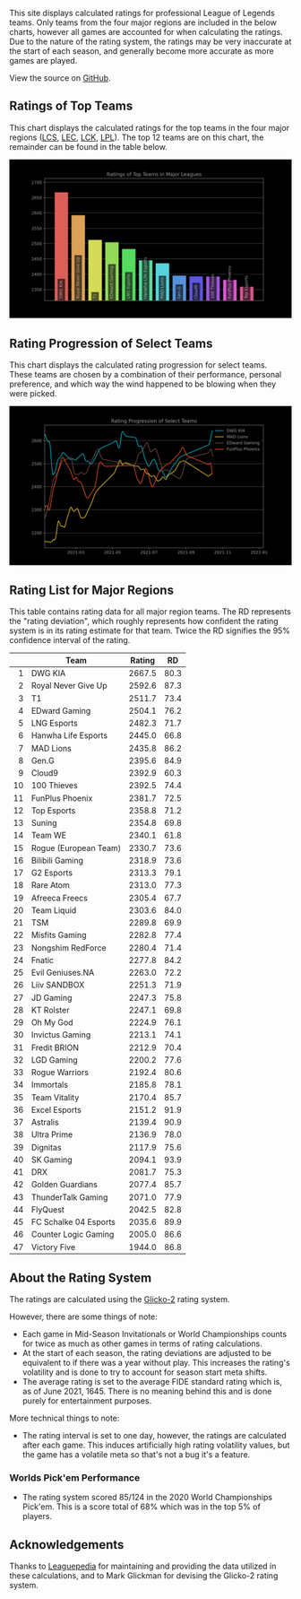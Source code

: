 This site displays calculated ratings for professional League of Legends teams.
Only teams from the four major regions are included in the below charts, however
all games are accounted for when calculating the ratings. Due to the nature of
the rating system, the ratings may be very inaccurate at the start of each
season, and generally become more accurate as more games are played.

View the source on [GitHub][2].

[comment]: <> (Ratings of Teams at MSI 2021)
[comment]: <> (----------------------------)
[comment]: <> (This chart displays the ratings of teams at the Mid-Season Invitational of 2021.)
[comment]: <> (Since MSI is the first international competition of the season, ratings at the)
[comment]: <> (start of the tournament will be based heavily on a team's dominance within their)
[comment]: <> (region, so teams from minor regions may have their ratings inflated.)

Ratings of Top Teams
--------------------

This chart displays the calculated ratings for the top teams in the four major
regions ([LCS][3], [LEC][4], [LCK][5], [LPL][6]). The top 12 teams are on this
chart, the remainder can be found in the table below.

[comment]: <> (Note: the top teams from minor leagues may have their ratings inflated if they )
[comment]: <> (dominated their league. This is because if there are no inter-region games, )
[comment]: <> (one's rating is solely based on their performance within their region.)

![image missing](https://raw.githubusercontent.com/xtevenx/ProRankings/master/data/output_bar.png "Ratings of Top Teams")

Rating Progression of Select Teams
----------------------------------

This chart displays the calculated rating progression for select teams. These
teams are chosen by a combination of their performance, personal preference, and
which way the wind happened to be blowing when they were picked.

![image missing](https://raw.githubusercontent.com/xtevenx/ProRankings/master/data/output_line.png "Rating Progression of Select Teams")

Rating List for Major Regions
-----------------------------

This table contains rating data for all major region teams. The RD represents
the "rating deviation", which roughly represents how confident the rating system
is in its rating estimate for that team. Twice the RD signifies the 95%
confidence interval of the rating.

| | Team | Rating | RD |
| --: | --- | :-: | :-: |
| 1 | DWG KIA | 2667.5 | 80.3 |
| 2 | Royal Never Give Up | 2592.6 | 87.3 |
| 3 | T1 | 2511.7 | 73.4 |
| 4 | EDward Gaming | 2504.1 | 76.2 |
| 5 | LNG Esports | 2482.3 | 71.7 |
| 6 | Hanwha Life Esports | 2445.0 | 66.8 |
| 7 | MAD Lions | 2435.8 | 86.2 |
| 8 | Gen.G | 2395.6 | 84.9 |
| 9 | Cloud9 | 2392.9 | 60.3 |
| 10 | 100 Thieves | 2392.5 | 74.4 |
| 11 | FunPlus Phoenix | 2381.7 | 72.5 |
| 12 | Top Esports | 2358.8 | 71.2 |
| 13 | Suning | 2354.8 | 69.8 |
| 14 | Team WE | 2340.1 | 61.8 |
| 15 | Rogue (European Team) | 2330.7 | 73.6 |
| 16 | Bilibili Gaming | 2318.9 | 73.6 |
| 17 | G2 Esports | 2313.3 | 79.1 |
| 18 | Rare Atom | 2313.0 | 77.3 |
| 19 | Afreeca Freecs | 2305.4 | 67.7 |
| 20 | Team Liquid | 2303.6 | 84.0 |
| 21 | TSM | 2289.8 | 69.9 |
| 22 | Misfits Gaming | 2282.8 | 77.4 |
| 23 | Nongshim RedForce | 2280.4 | 71.4 |
| 24 | Fnatic | 2277.8 | 84.2 |
| 25 | Evil Geniuses.NA | 2263.0 | 72.2 |
| 26 | Liiv SANDBOX | 2251.3 | 71.9 |
| 27 | JD Gaming | 2247.3 | 75.8 |
| 28 | KT Rolster | 2247.1 | 69.8 |
| 29 | Oh My God | 2224.9 | 76.1 |
| 30 | Invictus Gaming | 2213.1 | 74.1 |
| 31 | Fredit BRION | 2212.9 | 70.4 |
| 32 | LGD Gaming | 2200.2 | 77.6 |
| 33 | Rogue Warriors | 2192.4 | 80.6 |
| 34 | Immortals | 2185.8 | 78.1 |
| 35 | Team Vitality | 2170.4 | 85.7 |
| 36 | Excel Esports | 2151.2 | 91.9 |
| 37 | Astralis | 2139.4 | 90.9 |
| 38 | Ultra Prime | 2136.9 | 78.0 |
| 39 | Dignitas | 2117.9 | 75.6 |
| 40 | SK Gaming | 2094.1 | 93.9 |
| 41 | DRX | 2081.7 | 75.3 |
| 42 | Golden Guardians | 2077.4 | 85.7 |
| 43 | ThunderTalk Gaming | 2071.0 | 77.9 |
| 44 | FlyQuest | 2042.5 | 82.8 |
| 45 | FC Schalke 04 Esports | 2035.6 | 89.9 |
| 46 | Counter Logic Gaming | 2005.0 | 86.6 |
| 47 | Victory Five | 1944.0 | 86.8 |

About the Rating System
-----------------------

The ratings are calculated using the [Glicko-2][1] rating system.

However, there are some things of note:

*   Each game in Mid-Season Invitationals or World Championships counts for
    twice as much as other games in terms of rating calculations.
*   At the start of each season, the rating deviations are adjusted to be
    equivalent to if there was a year without play. This increases the rating's
    volatility and is done to try to account for season start meta shifts.
*   The average rating is set to the average FIDE standard rating which is, as
    of June 2021, 1645. There is no meaning behind this and is done purely for
    entertainment purposes.

More technical things to note:

*   The rating interval is set to one day, however, the ratings are calculated
    after each game. This induces artificially high rating volatility values,
    but the game has a volatile meta so that's not a bug it's a feature.

### Worlds Pick'em Performance

*   The rating system scored 85/124 in the 2020 World Championships Pick'em.
    This is a score total of 68% which was in the top 5% of players.

Acknowledgements
----------------

Thanks to [Leaguepedia][7] for maintaining and providing the data utilized in
these calculations, and to Mark Glickman for devising the Glicko-2 rating
system.

[1]: http://www.glicko.net/glicko/glicko2.pdf
[2]: https://github.com/xtevenx/ProRankings
[3]: https://lol.fandom.com/wiki/LCS/2021_Season
[4]: https://lol.fandom.com/wiki/LEC/2021_Season
[5]: https://lol.fandom.com/wiki/LCK/2021_Season
[6]: https://lol.fandom.com/wiki/LPL/2021_Season
[7]: https://lol.fandom.com/Help:API_Documentation
